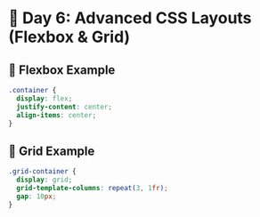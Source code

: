 # 🧩 Day 6: Advanced CSS Layouts (Flexbox & Grid)

## 📌 Flexbox Example
```css
.container {
  display: flex;
  justify-content: center;
  align-items: center;
}
```

## 🔲 Grid Example
```css
.grid-container {
  display: grid;
  grid-template-columns: repeat(3, 1fr);
  gap: 10px;
}
```